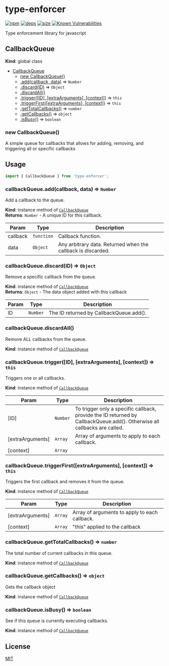 # type-enforcer
[![npm][npm]][npm-url]
[![deps][deps]][deps-url]
[![size][size]][size-url]
[![Known Vulnerabilities](https://snyk.io/test/github/DarrenPaulWright/type-enforcer/badge.svg?targetFile=package.json)](https://snyk.io/test/github/DarrenPaulWright/type-enforcer?targetFile=package.json)

Type enforcement library for javascript

<a name="CallbackQueue"></a>

## CallbackQueue
**Kind**: global class  

* [CallbackQueue](#CallbackQueue)
    * [new CallbackQueue()](#new_CallbackQueue_new)
    * [.add(callback, data)](#CallbackQueue+add) ⇒ <code>Number</code>
    * [.discard(ID)](#CallbackQueue+discard) ⇒ <code>Object</code>
    * [.discardAll()](#CallbackQueue+discardAll)
    * [.trigger([ID], [extraArguments], [context])](#CallbackQueue+trigger) ⇒ <code>this</code>
    * [.triggerFirst([extraArguments], [context])](#CallbackQueue+triggerFirst) ⇒ <code>this</code>
    * [.getTotalCallbacks()](#CallbackQueue+getTotalCallbacks) ⇒ <code>number</code>
    * [.getCallbacks()](#CallbackQueue+getCallbacks) ⇒ <code>object</code>
    * [.isBusy()](#CallbackQueue+isBusy) ⇒ <code>boolean</code>

<a name="new_CallbackQueue_new"></a>

### new CallbackQueue()
A simple queue for callbacks that allows for adding, removing, and triggering all or specific callbacks

## Usage
``` javascript
import { CallbackQueue } from 'type-enforcer';
```

<a name="CallbackQueue+add"></a>

### callbackQueue.add(callback, data) ⇒ <code>Number</code>
Add a callback to the queue.

**Kind**: instance method of [<code>CallbackQueue</code>](#CallbackQueue)  
**Returns**: <code>Number</code> - A unique ID for this callback.  

| Param | Type | Description |
| --- | --- | --- |
| callback | <code>function</code> | Callback function. |
| data | <code>Object</code> | Any arbitrary data. Returned when the callback is discarded. |

<a name="CallbackQueue+discard"></a>

### callbackQueue.discard(ID) ⇒ <code>Object</code>
Remove a specific callback from the queue.

**Kind**: instance method of [<code>CallbackQueue</code>](#CallbackQueue)  
**Returns**: <code>Object</code> - The data object added with this callback  

| Param | Type | Description |
| --- | --- | --- |
| ID | <code>Number</code> | The ID returned by CallbackQueue.add(). |

<a name="CallbackQueue+discardAll"></a>

### callbackQueue.discardAll()
Remove ALL callbacks from the queue.

**Kind**: instance method of [<code>CallbackQueue</code>](#CallbackQueue)  
<a name="CallbackQueue+trigger"></a>

### callbackQueue.trigger([ID], [extraArguments], [context]) ⇒ <code>this</code>
Triggers one or all callbacks.

**Kind**: instance method of [<code>CallbackQueue</code>](#CallbackQueue)  

| Param | Type | Description |
| --- | --- | --- |
| [ID] | <code>Number</code> | To trigger only a specific callback, provide the ID returned by CallbackQueue.add().    Otherwise all callbacks are called. |
| [extraArguments] | <code>Array</code> | Array of arguments to apply to each callback. |
| [context] | <code>Array</code> |  |

<a name="CallbackQueue+triggerFirst"></a>

### callbackQueue.triggerFirst([extraArguments], [context]) ⇒ <code>this</code>
Triggers the first callback and removes it from the queue.

**Kind**: instance method of [<code>CallbackQueue</code>](#CallbackQueue)  

| Param | Type | Description |
| --- | --- | --- |
| [extraArguments] | <code>Array</code> | Array of arguments to apply to each callback. |
| [context] | <code>Array</code> | "this" applied to the callback |

<a name="CallbackQueue+getTotalCallbacks"></a>

### callbackQueue.getTotalCallbacks() ⇒ <code>number</code>
The total number of current callbacks in this queue.

**Kind**: instance method of [<code>CallbackQueue</code>](#CallbackQueue)  
<a name="CallbackQueue+getCallbacks"></a>

### callbackQueue.getCallbacks() ⇒ <code>object</code>
Gets the callback object

**Kind**: instance method of [<code>CallbackQueue</code>](#CallbackQueue)  
<a name="CallbackQueue+isBusy"></a>

### callbackQueue.isBusy() ⇒ <code>boolean</code>
See if this queue is currently executing callbacks.

**Kind**: instance method of [<code>CallbackQueue</code>](#CallbackQueue)  

## License

[MIT](https://github.com/darrenpaulwright/type-enforcer/blob/master/LICENSE.md)

[npm]: https://img.shields.io/npm/v/type-enforcer.svg
[npm-url]: https://npmjs.com/package/type-enforcer
[deps]: https://david-dm.org/darrenpaulwright/type-enforcer.svg
[deps-url]: https://david-dm.org/darrenpaulwright/type-enforcer
[size]: https://packagephobia.now.sh/badge?p=type-enforcer
[size-url]: https://packagephobia.now.sh/result?p=type-enforcer
